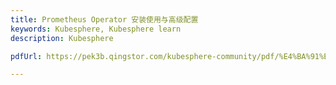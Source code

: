 ```yaml
---
title: Prometheus Operator 安装使用与高级配置
keywords: Kubesphere, Kubesphere learn
description: Kubesphere

pdfUrl: https://pek3b.qingstor.com/kubesphere-community/pdf/%E4%BA%91%E5%8E%9F%E7%94%9F%E5%AE%9E%E6%88%98/Prometheus%20%E5%9F%BA%E7%A1%80%E6%A6%82%E5%BF%B5%E4%B8%8E%E4%B8%8A%E6%89%8B%E5%AE%9E%E8%B7%B5.pdf 

---
```

